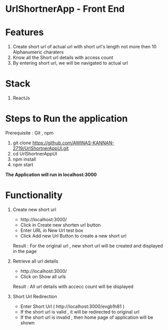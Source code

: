 # UrlShortnerApp - Front End

# Features

1) Create short url of actual url with short url's length not more then 10 Alphanumeric charaters
2) Know all the Short url details with access count
3) By entering short url, we will be navigated to actual url

# Stack
1) ReactJs

# Steps to Run the application
Prerequisite : Git , npm

1) git clone https://github.com/AWINAS-KANNAN-2719/UrlShortnerAppUI.git
2) cd UrlShortnerAppUI
3) npm install
4) npm start

**The Application will run in localhost:3000**

# Functionality

1) Create new short url
   
   * http://localhost:3000/
   * Click in Create new shorten url button
   * Enter URL in New Url test box
   * Click Add new Url Button to create a new short url
   
   Result :
   For the original url , new short url will be created and displayed in the page
   
 2) Retrieve all url details
    
    * http://localhost:3000/
    * Click on Show all urls
    
    Result :
    All url details with accecc count will be displayed
    
3) Short Url Redirection
    
    * Enter Short Url ( http://localhost:3000/evgb1h81 )
    * If the short url is valid , it will be redirected to original url
    * If the short url is invalid , then home page of application will be shown


